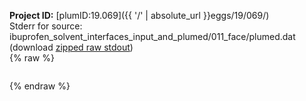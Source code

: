 **Project ID:** [plumID:19.069]({{ '/' | absolute_url }}eggs/19/069/)  
Stderr for source:  ibuprofen_solvent_interfaces_input_and_plumed/011_face/plumed.dat   
(download [zipped raw stdout](plumed.dat.plumed_master.stdout.txt.zip))  
{% raw %}
<pre>
</pre>
{% endraw %}
